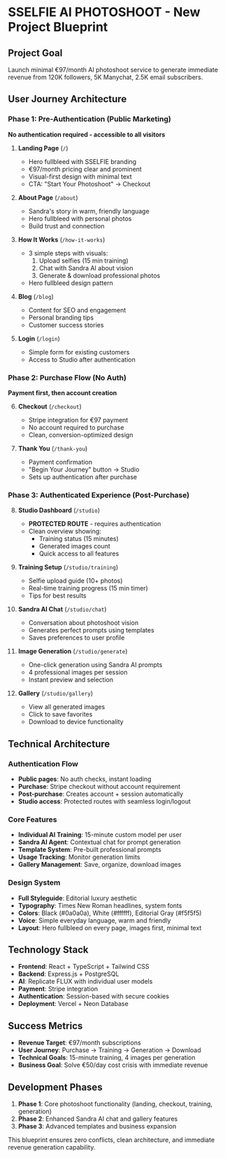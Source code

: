 # SSELFIE AI PHOTOSHOOT - New Project Blueprint

## Project Goal
Launch minimal €97/month AI photoshoot service to generate immediate revenue from 120K followers, 5K Manychat, 2.5K email subscribers.

## User Journey Architecture

### Phase 1: Pre-Authentication (Public Marketing)
**No authentication required - accessible to all visitors**

1. **Landing Page** (`/`)
   - Hero fullbleed with SSELFIE branding
   - €97/month pricing clear and prominent
   - Visual-first design with minimal text
   - CTA: "Start Your Photoshoot" → Checkout

2. **About Page** (`/about`)
   - Sandra's story in warm, friendly language
   - Hero fullbleed with personal photos
   - Build trust and connection

3. **How It Works** (`/how-it-works`)
   - 3 simple steps with visuals:
     1. Upload selfies (15 min training)
     2. Chat with Sandra AI about vision
     3. Generate & download professional photos
   - Hero fullbleed design pattern

4. **Blog** (`/blog`)
   - Content for SEO and engagement
   - Personal branding tips
   - Customer success stories

5. **Login** (`/login`)
   - Simple form for existing customers
   - Access to Studio after authentication

### Phase 2: Purchase Flow (No Auth)
**Payment first, then account creation**

6. **Checkout** (`/checkout`)
   - Stripe integration for €97 payment
   - No account required to purchase
   - Clean, conversion-optimized design

7. **Thank You** (`/thank-you`)
   - Payment confirmation
   - "Begin Your Journey" button → Studio
   - Sets up authentication after purchase

### Phase 3: Authenticated Experience (Post-Purchase)

8. **Studio Dashboard** (`/studio`)
   - **PROTECTED ROUTE** - requires authentication
   - Clean overview showing:
     - Training status (15 minutes)
     - Generated images count
     - Quick access to all features

9. **Training Setup** (`/studio/training`)
   - Selfie upload guide (10+ photos)
   - Real-time training progress (15 min timer)
   - Tips for best results

10. **Sandra AI Chat** (`/studio/chat`)
    - Conversation about photoshoot vision
    - Generates perfect prompts using templates
    - Saves preferences to user profile

11. **Image Generation** (`/studio/generate`)
    - One-click generation using Sandra AI prompts
    - 4 professional images per session
    - Instant preview and selection

12. **Gallery** (`/studio/gallery`)
    - View all generated images
    - Click to save favorites
    - Download to device functionality

## Technical Architecture

### Authentication Flow
- **Public pages**: No auth checks, instant loading
- **Purchase**: Stripe checkout without account requirement
- **Post-purchase**: Creates account + session automatically
- **Studio access**: Protected routes with seamless login/logout

### Core Features
- **Individual AI Training**: 15-minute custom model per user
- **Sandra AI Agent**: Contextual chat for prompt generation
- **Template System**: Pre-built professional prompts
- **Usage Tracking**: Monitor generation limits
- **Gallery Management**: Save, organize, download images

### Design System
- **Full Styleguide**: Editorial luxury aesthetic
- **Typography**: Times New Roman headlines, system fonts
- **Colors**: Black (#0a0a0a), White (#ffffff), Editorial Gray (#f5f5f5)
- **Voice**: Simple everyday language, warm and friendly
- **Layout**: Hero fullbleed on every page, images first, minimal text

## Technology Stack
- **Frontend**: React + TypeScript + Tailwind CSS
- **Backend**: Express.js + PostgreSQL
- **AI**: Replicate FLUX with individual user models
- **Payment**: Stripe integration
- **Authentication**: Session-based with secure cookies
- **Deployment**: Vercel + Neon Database

## Success Metrics
- **Revenue Target**: €97/month subscriptions
- **User Journey**: Purchase → Training → Generation → Download
- **Technical Goals**: 15-minute training, 4 images per generation
- **Business Goal**: Solve €50/day cost crisis with immediate revenue

## Development Phases
1. **Phase 1**: Core photoshoot functionality (landing, checkout, training, generation)
2. **Phase 2**: Enhanced Sandra AI chat and gallery features
3. **Phase 3**: Advanced templates and business expansion

This blueprint ensures zero conflicts, clean architecture, and immediate revenue generation capability.